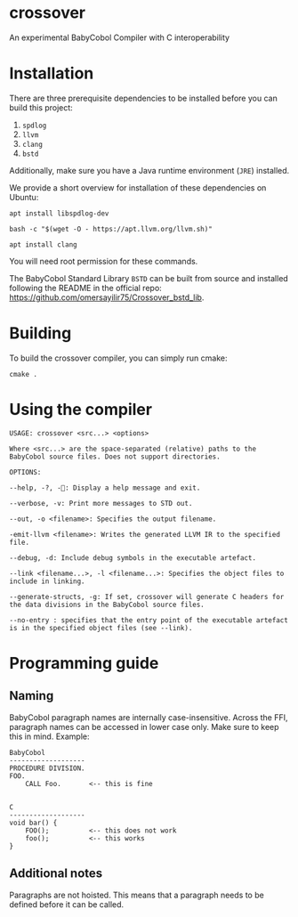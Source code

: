 # crossover
An experimental BabyCobol Compiler with C interoperability


# Installation
There are three prerequisite dependencies to be installed before you can build this project:
1. ```spdlog```
2. ```llvm```
3. ```clang```
3. ```bstd```

Additionally, make sure you have a Java runtime environment (```JRE```) installed.

We provide a short overview for installation of these dependencies on Ubuntu:
```
apt install libspdlog-dev
```
```
bash -c "$(wget -O - https://apt.llvm.org/llvm.sh)"
```
```
apt install clang
```
You will need root permission for these commands.

The BabyCobol Standard Library `BSTD` can be built from source and installed following the README in the official repo: https://github.com/omersayilir75/Crossover_bstd_lib.


# Building
To build the crossover compiler, you can simply run cmake:
```
cmake .
```

# Using the compiler

```
USAGE: crossover <src...> <options>

Where <src...> are the space-separated (relative) paths to the BabyCobol source files. Does not support directories.

OPTIONS:

--help, -?, -🤔: Display a help message and exit.

--verbose, -v: Print more messages to STD out.

--out, -o <filename>: Specifies the output filename.

-emit-llvm <filename>: Writes the generated LLVM IR to the specified file.

--debug, -d: Include debug symbols in the executable artefact.

--link <filename...>, -l <filename...>: Specifies the object files to include in linking.

--generate-structs, -g: If set, crossover will generate C headers for the data divisions in the BabyCobol source files.

--no-entry : specifies that the entry point of the executable artefact is in the specified object files (see --link).
```

# Programming guide

## Naming

BabyCobol paragraph names are internally case-insensitive. Across the FFI, paragraph names can be accessed in lower case only. Make sure to keep this in mind. Example:
```
BabyCobol
-------------------
PROCEDURE DIVISION.
FOO.
    CALL Foo.       <-- this is fine


C
-------------------
void bar() {
    FOO();          <-- this does not work
    foo();          <-- this works
}
```

## Additional notes
Paragraphs are not hoisted. This means that a paragraph needs to be defined before it can be called.